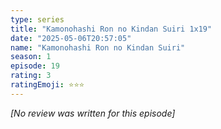```yaml
---
type: series
title: "Kamonohashi Ron no Kindan Suiri 1x19"
date: "2025-05-06T20:57:05"
name: "Kamonohashi Ron no Kindan Suiri"
season: 1
episode: 19
rating: 3
ratingEmoji: ⭐️⭐️⭐️
---
```


*[No review was written for this episode]*
